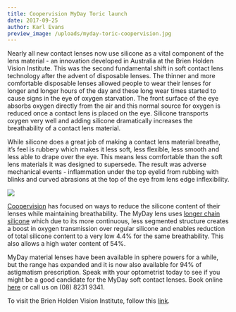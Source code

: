 ```yaml
---
title: Coopervision MyDay Toric launch
date: 2017-09-25
author: Karl Evans
preview_image: /uploads/myday-toric-coopervision.jpg
---
```


Nearly all new contact lenses now use silicone as a vital component of the lens material - an innovation developed in Australia at the Brien Holden Vision Institute. This was the second fundamental shift in soft contact lens technology after the advent of disposable lenses. The thinner and more comfortable disposable lenses allowed people to wear their lenses for longer and longer hours of the day and these long wear times started to cause signs in the eye of oxygen starvation. The front surface of the eye absorbs oxygen directly from the air and this normal source for oxygen is reduced once a contact lens is placed on the eye. Silicone transports oxygen very well and adding silicone dramatically increases the breathability of a contact lens material.

While silicone does a great job of making a contact lens material breathe, it’s feel is rubbery which makes it less soft, less flexible, less smooth and less able to drape over the eye. This means less comfortable than the soft lens materials it was designed to supersede. The result was adverse mechanical events - inflammation under the top eyelid from rubbing with blinks and curved abrasions at the top of the eye from lens edge inflexibility.

![](/uploads/myday-toric-coopervision.jpg)

[Coopervision](https://coopervision.net.au/contact-lenses/myday-family) has focused on ways to reduce the silicone content of their lenses while maintaining breathability. The MyDay lens uses [longer chain silicone](https://coopervision.net.au/product-technology/smart-silicone) which due to its more continuous, less segmented structure creates a boost in oxygen transmission over regular silicone and enables reduction of total silicone content to a very low 4.4% for the same breathability. This also allows a high water content of 54%.

MyDay material lenses have been available in sphere powers for a while, but the range has expanded and it is now also available for 94% of astigmatism prescription. Speak with your optometrist today to see if you might be a good candidate for the MyDay soft contact lenses. Book online [here](/contact) or call us on (08) 8231 9341.

To visit the Brien Holden Vision Institute, follow this [link](https://www.brienholdenvision.org/translational-research/track-record.html).
